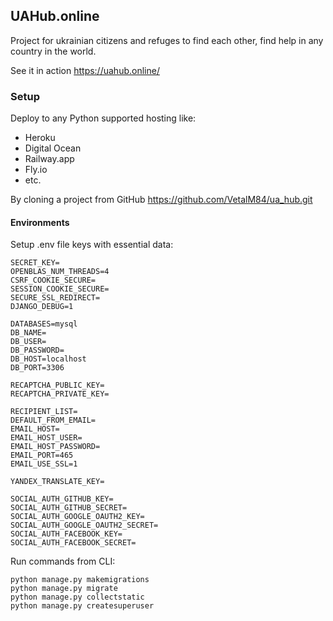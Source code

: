 ## UAHub.online

Project for ukrainian citizens and refuges to find each other, find help in any country in the world.

See it in action https://uahub.online/

### Setup

Deploy to any Python supported hosting like:
- Heroku
- Digital Ocean
- Railway.app
- Fly.io
- etc.

By cloning a project from GitHub https://github.com/VetalM84/ua_hub.git

#### Environments

Setup .env file keys with essential data:
```
SECRET_KEY=
OPENBLAS_NUM_THREADS=4
CSRF_COOKIE_SECURE=
SESSION_COOKIE_SECURE=
SECURE_SSL_REDIRECT=
DJANGO_DEBUG=1

DATABASES=mysql
DB_NAME=
DB_USER=
DB_PASSWORD=
DB_HOST=localhost
DB_PORT=3306

RECAPTCHA_PUBLIC_KEY=
RECAPTCHA_PRIVATE_KEY=

RECIPIENT_LIST=
DEFAULT_FROM_EMAIL=
EMAIL_HOST=
EMAIL_HOST_USER=
EMAIL_HOST_PASSWORD=
EMAIL_PORT=465
EMAIL_USE_SSL=1

YANDEX_TRANSLATE_KEY=

SOCIAL_AUTH_GITHUB_KEY=
SOCIAL_AUTH_GITHUB_SECRET=
SOCIAL_AUTH_GOOGLE_OAUTH2_KEY=
SOCIAL_AUTH_GOOGLE_OAUTH2_SECRET=
SOCIAL_AUTH_FACEBOOK_KEY=
SOCIAL_AUTH_FACEBOOK_SECRET=
```
Run commands from CLI:
```
python manage.py makemigrations
python manage.py migrate
python manage.py collectstatic
python manage.py createsuperuser
```